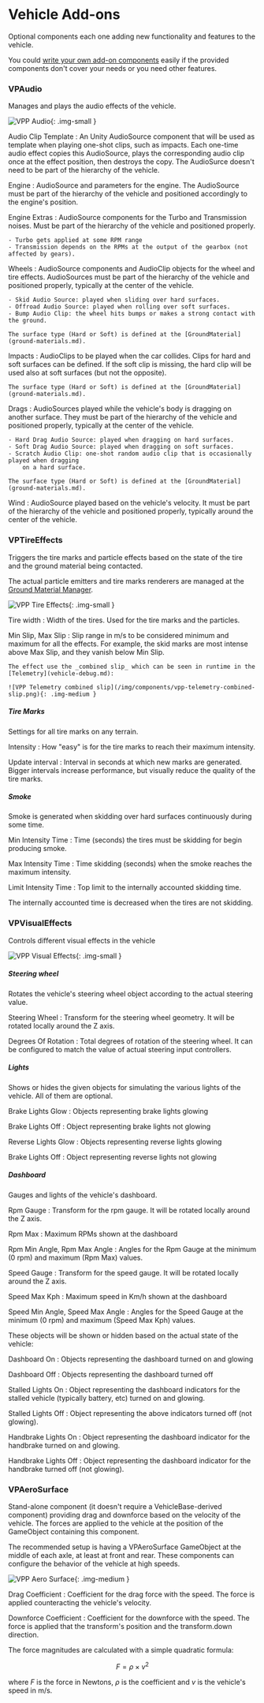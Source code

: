 # Vehicle Add-ons

Optional components each one adding new functionality and features to the vehicle.

You could [write your own add-on components](../advanced/custom-addons.md) easily if the provided
components don't cover your needs or you need other features.

### VPAudio

Manages and plays the audio effects of the vehicle.

![VPP Audio](/img/components/vpp-audio-inspector.png){: .img-small }

Audio Clip Template
:	An Unity AudioSource component that will be used as template when playing one-shot clips, such
	as impacts. Each one-time audio effect copies this AudioSource, plays the corresponding
	audio clip once at the effect position, then destroys the copy. The AudioSurce doesn't
	need to be part of the hierarchy of the vehicle.

Engine
:	AudioSource and parameters for the engine. The AudioSource must be part of the hierarchy of the
	vehicle and positioned accordingly to the engine's position.

Engine Extras
:	AudioSource components for the Turbo and Transmission noises. Must be part of the hierarchy of
	the vehicle and positioned properly.

	- Turbo gets applied at some RPM range
	- Transmission depends on the RPMs at the output of the gearbox (not affected by gears).

Wheels
:	AudioSource components and AudioClip objects for the wheel and tire effects. AudioSources must
	be part of the hierarchy of the vehicle and positioned properly, typically at the center of the
	vehicle.

	- Skid Audio Source: played when sliding over hard surfaces.
	- Offroad Audio Source: played when rolling over soft surfaces.
	- Bump Audio Clip: the wheel hits bumps or makes a strong contact with the ground.

	The surface type (Hard or Soft) is defined at the [GroundMaterial](ground-materials.md).

Impacts
:	AudioClips to be played when the car collides. Clips for hard and soft surfaces can be defined.
	If the soft clip is missing, the hard clip will be used also at soft surfaces (but not the
	opposite).

	The surface type (Hard or Soft) is defined at the [GroundMaterial](ground-materials.md).

Drags
:	AudioSources played while the vehicle's body is dragging on another surface. They must be
	part of the hierarchy of the vehicle and positioned properly, typically at the center of the
	vehicle.

	- Hard Drag Audio Source: played when dragging on hard surfaces.
	- Soft Drag Audio Source: played when dragging on soft surfaces.
	- Scratch Audio Clip: one-shot random audio clip that is occasionally played when dragging
		on a hard surface.

	The surface type (Hard or Soft) is defined at the [GroundMaterial](ground-materials.md).

Wind
:	AudioSource played based on the vehicle's velocity. It must be part of the hierarchy of the
	vehicle and positioned properly, typically around the center of the vehicle.

### VPTireEffects

Triggers the tire marks and particle effects based on the state of the tire and the ground material
being contacted.

The actual particle emitters and tire marks renderers are managed at the [Ground Material Manager](ground-materials.md).

![VPP Tire Effects](/img/components/vpp-tire-effects-inspector.png){: .img-small }

Tire width
:	Width of the tires. Used for the tire marks and the particles.

Min Slip, Max Slip
:	Slip range in m/s to be considered minimum and maximum for all the effects. For example, the
	skid marks are most intense above Max Slip, and they vanish below Min Slip.

	The effect use the _combined slip_ which can be seen in runtime in the [Telemetry](vehicle-debug.md):

	![VPP Telemetry combined slip](/img/components/vpp-telemetry-combined-slip.png){: .img-medium }

##### Tire Marks

Settings for all tire marks on any terrain.

Intensity
:	How "easy" is for the tire marks to reach their maximum intensity.

Update interval
:	Interval in seconds at which new marks are generated. Bigger intervals increase performance, but
	visually reduce the quality of the tire marks.

##### Smoke

Smoke is generated when skidding over hard surfaces continuously during some time.

Min Intensity Time
:	Time (seconds) the tires must be skidding for begin producing smoke.

Max Intensity Time
:	Time skidding (seconds) when the smoke reaches the maximum intensity.

Limit Intensity Time
:	Top limit to the internally accounted skidding time.

The internally accounted time is decreased when the tires are not skidding.

### VPVisualEffects

Controls different visual effects in the vehicle

![VPP Visual Effects](/img/components/vpp-visual-effects-inspector.png){: .img-small }

##### Steering wheel

Rotates the vehicle's steering wheel object according to the actual steering value.

Steering Wheel
:	Transform for the steering wheel geometry. It will be rotated locally around the Z axis.

Degrees Of Rotation
:	Total degrees of rotation of the steering wheel. It can be configured to match the value of
	actual steering input controllers.

##### Lights

Shows or hides the given objects for simulating the various lights of the vehicle. All of them
are optional.

Brake Lights Glow
:	Objects representing brake lights glowing

Brake Lights Off
:	Object representing brake lights not glowing

Reverse Lights Glow
:	Objects representing reverse lights glowing

Brake Lights Off
:	Object representing reverse lights not glowing

##### Dashboard

Gauges and lights of the vehicle's dashboard.

Rpm Gauge
:	Transform for the rpm gauge. It will be rotated locally around the Z axis.

Rpm Max
:	Maximum RPMs shown at the dashboard

Rpm Min Angle, Rpm Max Angle
:	Angles for the Rpm Gauge at the minimum (0 rpm) and maximum (Rpm Max) values.

Speed Gauge
:	Transform for the speed gauge. It will be rotated locally around the Z axis.

Speed Max Kph
:	Maximum speed in Km/h shown at the dashboard

Speed Min Angle, Speed Max Angle
:	Angles for the Speed Gauge at the minimum (0 rpm) and maximum (Speed Max Kph) values.

These objects will be shown or hidden based on the actual state of the vehicle:

Dashboard On
:	Objects representing the dashboard turned on and glowing

Dashboard Off
:	Objects representing the dashboard turned off

Stalled Lights On
:	Object representing the dashboard indicators for the stalled vehicle (typically battery, etc)
	turned on and glowing.

Stalled Lights Off
:	Object representing the above indicators turned off (not glowing).

Handbrake Lights On
:	Object representing the dashboard indicator for the handbrake turned on and glowing.

Handbrake Lights Off
:	Object representing the dashboard indicator for the handbrake turned off (not glowing).

### VPAeroSurface

Stand-alone component (it doesn't require a VehicleBase-derived component) providing drag and
downforce based on the velocity of the vehicle. The forces are applied to the vehicle at the
position of the GameObject containing this component.

The recommended setup is having a VPAeroSurface GameObject at the middle of each axle, at least
at front and rear. These components can configure the behavior of the vehicle at high speeds.

![VPP Aero Surface](/img/components/vpp-aero-surface.png){: .img-medium }

Drag Coefficient
:	Coefficient for the drag force with the speed. The force is applied counteracting the vehicle's
	velocity.

Downforce Coefficient
:	Coefficient for the downforce with the speed. The force is applied that the transform's position
	and the transform.down direction.

The force magnitudes are calculated with a simple quadratic formula:

$$ F = \rho \times v^2 $$

where $F$ is the force in Newtons, $\rho$ is the coefficient and $v$ is the vehicle's speed in m/s.